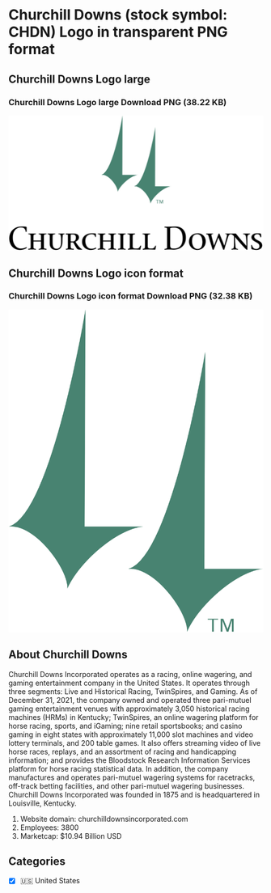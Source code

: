 # Churchill Downs (stock symbol: CHDN) Logo in transparent PNG format

## Churchill Downs Logo large

### Churchill Downs Logo large Download PNG (38.22 KB)

![Churchill Downs Logo large Download PNG (38.22 KB)](/img/orig/CHDN_BIG-4a4cc3a4.png)

## Churchill Downs Logo icon format

### Churchill Downs Logo icon format Download PNG (32.38 KB)

![Churchill Downs Logo icon format Download PNG (32.38 KB)](/img/orig/CHDN-906aab61.png)

## About Churchill Downs

Churchill Downs Incorporated operates as a racing, online wagering, and gaming entertainment company in the United States. It operates through three segments: Live and Historical Racing, TwinSpires, and Gaming. As of December 31, 2021, the company owned and operated three pari-mutuel gaming entertainment venues with approximately 3,050 historical racing machines (HRMs) in Kentucky; TwinSpires, an online wagering platform for horse racing, sports, and iGaming; nine retail sportsbooks; and casino gaming in eight states with approximately 11,000 slot machines and video lottery terminals, and 200 table games. It also offers streaming video of live horse races, replays, and an assortment of racing and handicapping information; and provides the Bloodstock Research Information Services platform for horse racing statistical data. In addition, the company manufactures and operates pari-mutuel wagering systems for racetracks, off-track betting facilities, and other pari-mutuel wagering businesses. Churchill Downs Incorporated was founded in 1875 and is headquartered in Louisville, Kentucky.

1. Website domain: churchilldownsincorporated.com
2. Employees: 3800
3. Marketcap: $10.94 Billion USD


## Categories
- [x] 🇺🇸 United States
